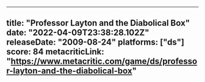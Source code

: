 
---
title: "Professor Layton and the Diabolical Box"
date: "2022-04-09T23:38:28.102Z"
releaseDate: "2009-08-24"
platforms: ["ds"]
score: 84
metacriticLink: "https://www.metacritic.com/game/ds/professor-layton-and-the-diabolical-box"
---
